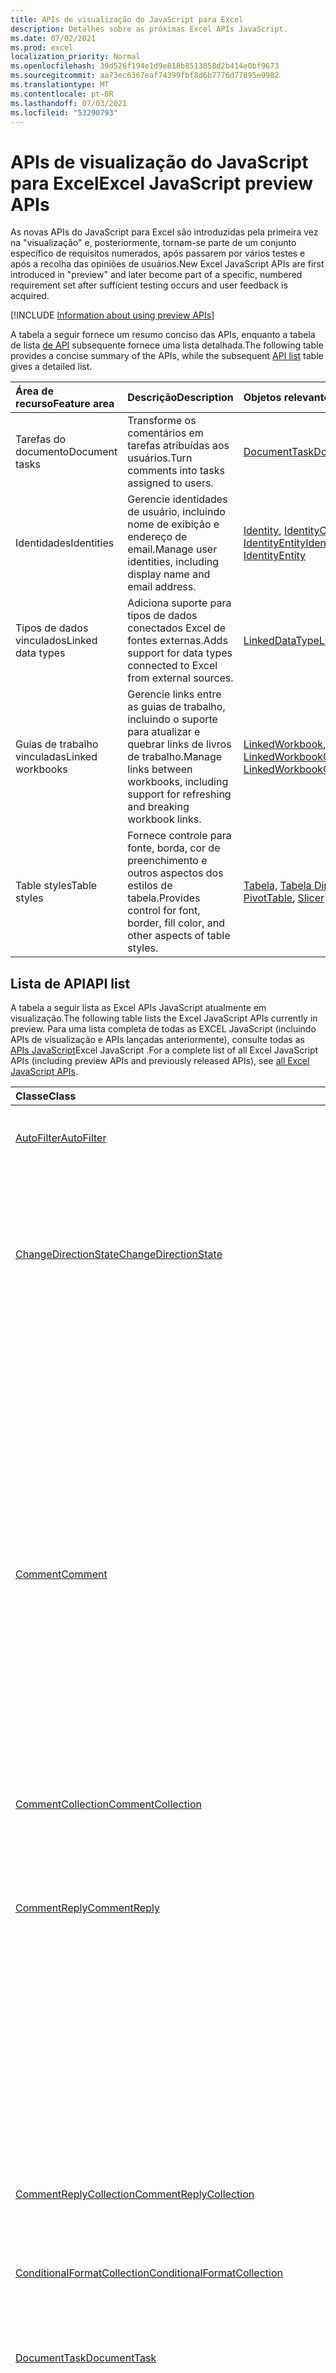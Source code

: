 ```yaml
---
title: APIs de visualização do JavaScript para Excel
description: Detalhes sobre as próximas Excel APIs JavaScript.
ms.date: 07/02/2021
ms.prod: excel
localization_priority: Normal
ms.openlocfilehash: 39d526f194e1d9e818b8513058d2b414e0bf9673
ms.sourcegitcommit: aa73ec6367eaf74399fbf8d6b7776d77895e9982
ms.translationtype: MT
ms.contentlocale: pt-BR
ms.lasthandoff: 07/03/2021
ms.locfileid: "53290793"
---
```

# <a name="excel-javascript-preview-apis"></a><span data-ttu-id="d1ba9-103">APIs de visualização do JavaScript para Excel</span><span class="sxs-lookup"><span data-stu-id="d1ba9-103">Excel JavaScript preview APIs</span></span>

<span data-ttu-id="d1ba9-104">As novas APIs do JavaScript para Excel são introduzidas pela primeira vez na "visualização" e, posteriormente, tornam-se parte de um conjunto específico de requisitos numerados, após passarem por vários testes e após a recolha das opiniões de usuários.</span><span class="sxs-lookup"><span data-stu-id="d1ba9-104">New Excel JavaScript APIs are first introduced in "preview" and later become part of a specific, numbered requirement set after sufficient testing occurs and user feedback is acquired.</span></span>

[!INCLUDE [Information about using preview APIs](../../includes/using-preview-apis-host.md)]

<span data-ttu-id="d1ba9-105">A tabela a seguir fornece um resumo conciso das APIs, enquanto a tabela de lista [de API](#api-list) subsequente fornece uma lista detalhada.</span><span class="sxs-lookup"><span data-stu-id="d1ba9-105">The following table provides a concise summary of the APIs, while the subsequent [API list](#api-list) table gives a detailed list.</span></span>

| <span data-ttu-id="d1ba9-106">Área de recurso</span><span class="sxs-lookup"><span data-stu-id="d1ba9-106">Feature area</span></span> | <span data-ttu-id="d1ba9-107">Descrição</span><span class="sxs-lookup"><span data-stu-id="d1ba9-107">Description</span></span> | <span data-ttu-id="d1ba9-108">Objetos relevantes</span><span class="sxs-lookup"><span data-stu-id="d1ba9-108">Relevant objects</span></span> |
|:--- |:--- |:--- |
| <span data-ttu-id="d1ba9-109">Tarefas do documento</span><span class="sxs-lookup"><span data-stu-id="d1ba9-109">Document tasks</span></span> | <span data-ttu-id="d1ba9-110">Transforme os comentários em tarefas atribuídas aos usuários.</span><span class="sxs-lookup"><span data-stu-id="d1ba9-110">Turn comments into tasks assigned to users.</span></span> | [<span data-ttu-id="d1ba9-111">DocumentTask</span><span class="sxs-lookup"><span data-stu-id="d1ba9-111">DocumentTask</span></span>](/javascript/api/excel/excel.documenttask) |
| <span data-ttu-id="d1ba9-112">Identidades</span><span class="sxs-lookup"><span data-stu-id="d1ba9-112">Identities</span></span> | <span data-ttu-id="d1ba9-113">Gerencie identidades de usuário, incluindo nome de exibição e endereço de email.</span><span class="sxs-lookup"><span data-stu-id="d1ba9-113">Manage user identities, including display name and email address.</span></span> | <span data-ttu-id="d1ba9-114">[Identity](/javascript/api/excel/excel.identity), [IdentityCollection](/javascript/api/excel/excel.identitycollection), [IdentityEntity](/javascript/api/excel/excel.identityentity)</span><span class="sxs-lookup"><span data-stu-id="d1ba9-114">[Identity](/javascript/api/excel/excel.identity), [IdentityCollection](/javascript/api/excel/excel.identitycollection), [IdentityEntity](/javascript/api/excel/excel.identityentity)</span></span> |
| <span data-ttu-id="d1ba9-115">Tipos de dados vinculados</span><span class="sxs-lookup"><span data-stu-id="d1ba9-115">Linked data types</span></span> | <span data-ttu-id="d1ba9-116">Adiciona suporte para tipos de dados conectados Excel de fontes externas.</span><span class="sxs-lookup"><span data-stu-id="d1ba9-116">Adds support for data types connected to Excel from external sources.</span></span> | [<span data-ttu-id="d1ba9-117">LinkedDataType</span><span class="sxs-lookup"><span data-stu-id="d1ba9-117">LinkedDataType</span></span>](/javascript/api/excel/excel.linkeddatatype)|
| <span data-ttu-id="d1ba9-118">Guias de trabalho vinculadas</span><span class="sxs-lookup"><span data-stu-id="d1ba9-118">Linked workbooks</span></span> | <span data-ttu-id="d1ba9-119">Gerencie links entre as guias de trabalho, incluindo o suporte para atualizar e quebrar links de livros de trabalho.</span><span class="sxs-lookup"><span data-stu-id="d1ba9-119">Manage links between workbooks, including support for refreshing and breaking workbook links.</span></span> | <span data-ttu-id="d1ba9-120">[LinkedWorkbook](/javascript/api/excel/excel.linkedworkbook), [LinkedWorkbookCollection](/javascript/api/excel/excel.linkedworkbookcollection)</span><span class="sxs-lookup"><span data-stu-id="d1ba9-120">[LinkedWorkbook](/javascript/api/excel/excel.linkedworkbook), [LinkedWorkbookCollection](/javascript/api/excel/excel.linkedworkbookcollection)</span></span> |
| <span data-ttu-id="d1ba9-121">Table styles</span><span class="sxs-lookup"><span data-stu-id="d1ba9-121">Table styles</span></span> | <span data-ttu-id="d1ba9-122">Fornece controle para fonte, borda, cor de preenchimento e outros aspectos dos estilos de tabela.</span><span class="sxs-lookup"><span data-stu-id="d1ba9-122">Provides control for font, border, fill color, and other aspects of table styles.</span></span> | <span data-ttu-id="d1ba9-123">[Tabela,](/javascript/api/excel/excel.table) [Tabela Dinâmica,](/javascript/api/excel/excel.pivottable) [Slicer](/javascript/api/excel/excel.slicer)</span><span class="sxs-lookup"><span data-stu-id="d1ba9-123">[Table](/javascript/api/excel/excel.table), [PivotTable](/javascript/api/excel/excel.pivottable), [Slicer](/javascript/api/excel/excel.slicer)</span></span> |

## <a name="api-list"></a><span data-ttu-id="d1ba9-124">Lista de API</span><span class="sxs-lookup"><span data-stu-id="d1ba9-124">API list</span></span>

<span data-ttu-id="d1ba9-125">A tabela a seguir lista as Excel APIs JavaScript atualmente em visualização.</span><span class="sxs-lookup"><span data-stu-id="d1ba9-125">The following table lists the Excel JavaScript APIs currently in preview.</span></span> <span data-ttu-id="d1ba9-126">Para uma lista completa de todas as EXCEL JavaScript (incluindo APIs de visualização e APIs lançadas anteriormente), consulte todas as [APIs JavaScript](/javascript/api/excel?view=excel-js-preview&preserve-view=true)Excel JavaScript .</span><span class="sxs-lookup"><span data-stu-id="d1ba9-126">For a complete list of all Excel JavaScript APIs (including preview APIs and previously released APIs), see [all Excel JavaScript APIs](/javascript/api/excel?view=excel-js-preview&preserve-view=true).</span></span>

| <span data-ttu-id="d1ba9-127">Classe</span><span class="sxs-lookup"><span data-stu-id="d1ba9-127">Class</span></span> | <span data-ttu-id="d1ba9-128">Campos</span><span class="sxs-lookup"><span data-stu-id="d1ba9-128">Fields</span></span> | <span data-ttu-id="d1ba9-129">Descrição</span><span class="sxs-lookup"><span data-stu-id="d1ba9-129">Description</span></span> |
|:---|:---|:---|
|[<span data-ttu-id="d1ba9-130">AutoFilter</span><span class="sxs-lookup"><span data-stu-id="d1ba9-130">AutoFilter</span></span>](/javascript/api/excel/excel.autofilter)|[<span data-ttu-id="d1ba9-131">clearColumnCriteria(columnIndex: number)</span><span class="sxs-lookup"><span data-stu-id="d1ba9-131">clearColumnCriteria(columnIndex: number)</span></span>](/javascript/api/excel/excel.autofilter#clearcolumncriteria-columnindex-)|<span data-ttu-id="d1ba9-132">Limpa os critérios de filtro do AutoFiltro.</span><span class="sxs-lookup"><span data-stu-id="d1ba9-132">Clears the filter criteria of the AutoFilter.</span></span>|
|[<span data-ttu-id="d1ba9-133">ChangeDirectionState</span><span class="sxs-lookup"><span data-stu-id="d1ba9-133">ChangeDirectionState</span></span>](/javascript/api/excel/excel.changedirectionstate)|[<span data-ttu-id="d1ba9-134">deleteShiftDirection</span><span class="sxs-lookup"><span data-stu-id="d1ba9-134">deleteShiftDirection</span></span>](/javascript/api/excel/excel.changedirectionstate#deleteshiftdirection)|<span data-ttu-id="d1ba9-135">Representa a direção (como para cima ou para a esquerda) que as células restantes serão deslocadas quando uma célula ou células são excluídas.</span><span class="sxs-lookup"><span data-stu-id="d1ba9-135">Represents the direction (such as up or to the left) that the remaining cells will shift when a cell or cells are deleted.</span></span>|
||[<span data-ttu-id="d1ba9-136">insertShiftDirection</span><span class="sxs-lookup"><span data-stu-id="d1ba9-136">insertShiftDirection</span></span>](/javascript/api/excel/excel.changedirectionstate#insertshiftdirection)|<span data-ttu-id="d1ba9-137">Representa a direção (como para baixo ou para a direita) que as células existentes mudarão quando uma nova célula ou células são inseridas.</span><span class="sxs-lookup"><span data-stu-id="d1ba9-137">Represents the direction (such as down or to the right) that the existing cells will shift when a new cell or cells are inserted.</span></span>|
|[<span data-ttu-id="d1ba9-138">Comment</span><span class="sxs-lookup"><span data-stu-id="d1ba9-138">Comment</span></span>](/javascript/api/excel/excel.comment)|[<span data-ttu-id="d1ba9-139">assignTask(assignee: Identity)</span><span class="sxs-lookup"><span data-stu-id="d1ba9-139">assignTask(assignee: Identity)</span></span>](/javascript/api/excel/excel.comment#assigntask-assignee-)|<span data-ttu-id="d1ba9-140">Atribui a tarefa anexada ao comentário ao usuário dado como um destinatário.</span><span class="sxs-lookup"><span data-stu-id="d1ba9-140">Assigns the task attached to the comment to the given user as an assignee.</span></span>|
||[<span data-ttu-id="d1ba9-141">getTask()</span><span class="sxs-lookup"><span data-stu-id="d1ba9-141">getTask()</span></span>](/javascript/api/excel/excel.comment#gettask--)|<span data-ttu-id="d1ba9-142">Obtém a tarefa associada a este comentário.</span><span class="sxs-lookup"><span data-stu-id="d1ba9-142">Gets the task associated with this comment.</span></span>|
||[<span data-ttu-id="d1ba9-143">getTaskOrNullObject()</span><span class="sxs-lookup"><span data-stu-id="d1ba9-143">getTaskOrNullObject()</span></span>](/javascript/api/excel/excel.comment#gettaskornullobject--)|<span data-ttu-id="d1ba9-144">Obtém a tarefa associada a este comentário.</span><span class="sxs-lookup"><span data-stu-id="d1ba9-144">Gets the task associated with this comment.</span></span>|
|[<span data-ttu-id="d1ba9-145">CommentCollection</span><span class="sxs-lookup"><span data-stu-id="d1ba9-145">CommentCollection</span></span>](/javascript/api/excel/excel.commentcollection)|[<span data-ttu-id="d1ba9-146">getItemOrNullObject(commentId: string)</span><span class="sxs-lookup"><span data-stu-id="d1ba9-146">getItemOrNullObject(commentId: string)</span></span>](/javascript/api/excel/excel.commentcollection#getitemornullobject-commentid-)|<span data-ttu-id="d1ba9-147">Obtém um comentário da coleção com base em seu ID.</span><span class="sxs-lookup"><span data-stu-id="d1ba9-147">Gets a comment from the collection based on its ID.</span></span>|
|[<span data-ttu-id="d1ba9-148">CommentReply</span><span class="sxs-lookup"><span data-stu-id="d1ba9-148">CommentReply</span></span>](/javascript/api/excel/excel.commentreply)|[<span data-ttu-id="d1ba9-149">assignTask(assignee: Identity)</span><span class="sxs-lookup"><span data-stu-id="d1ba9-149">assignTask(assignee: Identity)</span></span>](/javascript/api/excel/excel.commentreply#assigntask-assignee-)|<span data-ttu-id="d1ba9-150">Atribui a tarefa anexada ao comentário ao usuário determinado como o único destinatário.</span><span class="sxs-lookup"><span data-stu-id="d1ba9-150">Assigns the task attached to the comment to the given user as the sole assignee.</span></span>|
||[<span data-ttu-id="d1ba9-151">getTask()</span><span class="sxs-lookup"><span data-stu-id="d1ba9-151">getTask()</span></span>](/javascript/api/excel/excel.commentreply#gettask--)|<span data-ttu-id="d1ba9-152">Obtém a tarefa associada ao thread desta resposta de comentário.</span><span class="sxs-lookup"><span data-stu-id="d1ba9-152">Gets the task associated with this comment reply's thread.</span></span>|
||[<span data-ttu-id="d1ba9-153">getTaskOrNullObject()</span><span class="sxs-lookup"><span data-stu-id="d1ba9-153">getTaskOrNullObject()</span></span>](/javascript/api/excel/excel.commentreply#gettaskornullobject--)|<span data-ttu-id="d1ba9-154">Obtém a tarefa associada ao thread desta resposta de comentário.</span><span class="sxs-lookup"><span data-stu-id="d1ba9-154">Gets the task associated with this comment reply's thread.</span></span>|
|[<span data-ttu-id="d1ba9-155">CommentReplyCollection</span><span class="sxs-lookup"><span data-stu-id="d1ba9-155">CommentReplyCollection</span></span>](/javascript/api/excel/excel.commentreplycollection)|[<span data-ttu-id="d1ba9-156">getItemOrNullObject(commentReplyId: string)</span><span class="sxs-lookup"><span data-stu-id="d1ba9-156">getItemOrNullObject(commentReplyId: string)</span></span>](/javascript/api/excel/excel.commentreplycollection#getitemornullobject-commentreplyid-)|<span data-ttu-id="d1ba9-157">Retorna uma resposta de comentário identificada pela respectiva ID.</span><span class="sxs-lookup"><span data-stu-id="d1ba9-157">Returns a comment reply identified by its ID.</span></span>|
|[<span data-ttu-id="d1ba9-158">ConditionalFormatCollection</span><span class="sxs-lookup"><span data-stu-id="d1ba9-158">ConditionalFormatCollection</span></span>](/javascript/api/excel/excel.conditionalformatcollection)|[<span data-ttu-id="d1ba9-159">getItemOrNullObject(id: string)</span><span class="sxs-lookup"><span data-stu-id="d1ba9-159">getItemOrNullObject(id: string)</span></span>](/javascript/api/excel/excel.conditionalformatcollection#getitemornullobject-id-)|<span data-ttu-id="d1ba9-160">Retorna um formato condicional identificado por sua ID.</span><span class="sxs-lookup"><span data-stu-id="d1ba9-160">Returns a conditional format identified by its ID.</span></span>|
|[<span data-ttu-id="d1ba9-161">DocumentTask</span><span class="sxs-lookup"><span data-stu-id="d1ba9-161">DocumentTask</span></span>](/javascript/api/excel/excel.documenttask)|[<span data-ttu-id="d1ba9-162">percentComplete</span><span class="sxs-lookup"><span data-stu-id="d1ba9-162">percentComplete</span></span>](/javascript/api/excel/excel.documenttask#percentcomplete)|<span data-ttu-id="d1ba9-163">Especifica a porcentagem de conclusão da tarefa.</span><span class="sxs-lookup"><span data-stu-id="d1ba9-163">Specifies the completion percentage of the task.</span></span>|
||[<span data-ttu-id="d1ba9-164">priority</span><span class="sxs-lookup"><span data-stu-id="d1ba9-164">priority</span></span>](/javascript/api/excel/excel.documenttask#priority)|<span data-ttu-id="d1ba9-165">Especifica a prioridade da tarefa.</span><span class="sxs-lookup"><span data-stu-id="d1ba9-165">Specifies the priority of the task.</span></span>|
||[<span data-ttu-id="d1ba9-166">assignees</span><span class="sxs-lookup"><span data-stu-id="d1ba9-166">assignees</span></span>](/javascript/api/excel/excel.documenttask#assignees)|<span data-ttu-id="d1ba9-167">Retorna uma coleção de atribuídos da tarefa.</span><span class="sxs-lookup"><span data-stu-id="d1ba9-167">Returns a collection of assignees of the task.</span></span>|
||[<span data-ttu-id="d1ba9-168">changes</span><span class="sxs-lookup"><span data-stu-id="d1ba9-168">changes</span></span>](/javascript/api/excel/excel.documenttask#changes)|<span data-ttu-id="d1ba9-169">Obtém os registros de alteração da tarefa.</span><span class="sxs-lookup"><span data-stu-id="d1ba9-169">Gets the change records of the task.</span></span>|
||[<span data-ttu-id="d1ba9-170">comment</span><span class="sxs-lookup"><span data-stu-id="d1ba9-170">comment</span></span>](/javascript/api/excel/excel.documenttask#comment)|<span data-ttu-id="d1ba9-171">Obtém o comentário associado à tarefa.</span><span class="sxs-lookup"><span data-stu-id="d1ba9-171">Gets the comment associated with the task.</span></span>|
||[<span data-ttu-id="d1ba9-172">completedBy</span><span class="sxs-lookup"><span data-stu-id="d1ba9-172">completedBy</span></span>](/javascript/api/excel/excel.documenttask#completedby)|<span data-ttu-id="d1ba9-173">Obtém o usuário mais recente para ter concluído a tarefa.</span><span class="sxs-lookup"><span data-stu-id="d1ba9-173">Gets the most recent user to have completed the task.</span></span>|
||[<span data-ttu-id="d1ba9-174">completedDateTime</span><span class="sxs-lookup"><span data-stu-id="d1ba9-174">completedDateTime</span></span>](/javascript/api/excel/excel.documenttask#completeddatetime)|<span data-ttu-id="d1ba9-175">Obtém a data e a hora em que a tarefa foi concluída.</span><span class="sxs-lookup"><span data-stu-id="d1ba9-175">Gets the date and time that the task was completed.</span></span>|
||[<span data-ttu-id="d1ba9-176">createdBy</span><span class="sxs-lookup"><span data-stu-id="d1ba9-176">createdBy</span></span>](/javascript/api/excel/excel.documenttask#createdby)|<span data-ttu-id="d1ba9-177">Obtém o usuário que criou a tarefa.</span><span class="sxs-lookup"><span data-stu-id="d1ba9-177">Gets the user who created the task.</span></span>|
||[<span data-ttu-id="d1ba9-178">createdDateTime</span><span class="sxs-lookup"><span data-stu-id="d1ba9-178">createdDateTime</span></span>](/javascript/api/excel/excel.documenttask#createddatetime)|<span data-ttu-id="d1ba9-179">Obtém a data e a hora em que a tarefa foi criada.</span><span class="sxs-lookup"><span data-stu-id="d1ba9-179">Gets the date and time that the task was created.</span></span>|
||[<span data-ttu-id="d1ba9-180">id</span><span class="sxs-lookup"><span data-stu-id="d1ba9-180">id</span></span>](/javascript/api/excel/excel.documenttask#id)|<span data-ttu-id="d1ba9-181">Obtém a ID da tarefa.</span><span class="sxs-lookup"><span data-stu-id="d1ba9-181">Gets the ID of the task.</span></span>|
||[<span data-ttu-id="d1ba9-182">setStartAndDueDateTime(startDateTime: Date, dueDateTime: Date)</span><span class="sxs-lookup"><span data-stu-id="d1ba9-182">setStartAndDueDateTime(startDateTime: Date, dueDateTime: Date)</span></span>](/javascript/api/excel/excel.documenttask#setstartandduedatetime-startdatetime--duedatetime-)|<span data-ttu-id="d1ba9-183">Altera o início e as datas de vencimento da tarefa.</span><span class="sxs-lookup"><span data-stu-id="d1ba9-183">Changes the start and the due dates of the task.</span></span>|
||[<span data-ttu-id="d1ba9-184">startAndDueDateTime</span><span class="sxs-lookup"><span data-stu-id="d1ba9-184">startAndDueDateTime</span></span>](/javascript/api/excel/excel.documenttask#startandduedatetime)|<span data-ttu-id="d1ba9-185">Obtém ou define a data e a hora em que a tarefa deve começar e deve ser final.</span><span class="sxs-lookup"><span data-stu-id="d1ba9-185">Gets or sets the date and time the task should start and is due.</span></span>|
||[<span data-ttu-id="d1ba9-186">title</span><span class="sxs-lookup"><span data-stu-id="d1ba9-186">title</span></span>](/javascript/api/excel/excel.documenttask#title)|<span data-ttu-id="d1ba9-187">Especifica o título da tarefa.</span><span class="sxs-lookup"><span data-stu-id="d1ba9-187">Specifies title of the task.</span></span>|
|[<span data-ttu-id="d1ba9-188">DocumentTaskChange</span><span class="sxs-lookup"><span data-stu-id="d1ba9-188">DocumentTaskChange</span></span>](/javascript/api/excel/excel.documenttaskchange)|[<span data-ttu-id="d1ba9-189">assignee</span><span class="sxs-lookup"><span data-stu-id="d1ba9-189">assignee</span></span>](/javascript/api/excel/excel.documenttaskchange#assignee)|<span data-ttu-id="d1ba9-190">Representa o usuário atribuído à tarefa para um tipo de registro de alteração ou o usuário não atribuído da tarefa para um tipo `assign` `unassign` de registro de alteração.</span><span class="sxs-lookup"><span data-stu-id="d1ba9-190">Represents the user assigned to the task for an `assign` change record type, or the user unassigned from the task for an `unassign` change record type.</span></span>|
||[<span data-ttu-id="d1ba9-191">changedBy</span><span class="sxs-lookup"><span data-stu-id="d1ba9-191">changedBy</span></span>](/javascript/api/excel/excel.documenttaskchange#changedby)|<span data-ttu-id="d1ba9-192">Representa o usuário que criou ou alterou a tarefa.</span><span class="sxs-lookup"><span data-stu-id="d1ba9-192">Represents the user who created or changed the task.</span></span>|
||[<span data-ttu-id="d1ba9-193">commentId</span><span class="sxs-lookup"><span data-stu-id="d1ba9-193">commentId</span></span>](/javascript/api/excel/excel.documenttaskchange#commentid)|<span data-ttu-id="d1ba9-194">Representa a ID do `Comment` ou ao qual a alteração da tarefa está `CommentReply` ancorada.</span><span class="sxs-lookup"><span data-stu-id="d1ba9-194">Represents the ID of the `Comment` or `CommentReply` to which the task change is anchored.</span></span>|
||[<span data-ttu-id="d1ba9-195">createdDateTime</span><span class="sxs-lookup"><span data-stu-id="d1ba9-195">createdDateTime</span></span>](/javascript/api/excel/excel.documenttaskchange#createddatetime)|<span data-ttu-id="d1ba9-196">Representa a data e a hora de criação do registro de alteração de tarefa.</span><span class="sxs-lookup"><span data-stu-id="d1ba9-196">Represents the creation date and time of the task change record.</span></span>|
||[<span data-ttu-id="d1ba9-197">dueDateTime</span><span class="sxs-lookup"><span data-stu-id="d1ba9-197">dueDateTime</span></span>](/javascript/api/excel/excel.documenttaskchange#duedatetime)|<span data-ttu-id="d1ba9-198">Representa a data e a hora de vencimento da tarefa, no fuso horário UTC.</span><span class="sxs-lookup"><span data-stu-id="d1ba9-198">Represents the task's due date and time, in UTC time zone.</span></span>|
||[<span data-ttu-id="d1ba9-199">id</span><span class="sxs-lookup"><span data-stu-id="d1ba9-199">id</span></span>](/javascript/api/excel/excel.documenttaskchange#id)|<span data-ttu-id="d1ba9-200">ID do registro de alteração de tarefa.</span><span class="sxs-lookup"><span data-stu-id="d1ba9-200">ID for the task change record.</span></span>|
||[<span data-ttu-id="d1ba9-201">percentComplete</span><span class="sxs-lookup"><span data-stu-id="d1ba9-201">percentComplete</span></span>](/javascript/api/excel/excel.documenttaskchange#percentcomplete)|<span data-ttu-id="d1ba9-202">Representa a porcentagem de conclusão da tarefa.</span><span class="sxs-lookup"><span data-stu-id="d1ba9-202">Represents the task's completion percentage.</span></span>|
||[<span data-ttu-id="d1ba9-203">priority</span><span class="sxs-lookup"><span data-stu-id="d1ba9-203">priority</span></span>](/javascript/api/excel/excel.documenttaskchange#priority)|<span data-ttu-id="d1ba9-204">Representa a prioridade da tarefa.</span><span class="sxs-lookup"><span data-stu-id="d1ba9-204">Represents the task's priority.</span></span>|
||[<span data-ttu-id="d1ba9-205">startDateTime</span><span class="sxs-lookup"><span data-stu-id="d1ba9-205">startDateTime</span></span>](/javascript/api/excel/excel.documenttaskchange#startdatetime)|<span data-ttu-id="d1ba9-206">Representa a data e a hora de início da tarefa, no fuso horário UTC.</span><span class="sxs-lookup"><span data-stu-id="d1ba9-206">Represents the task's start date and time, in UTC time zone.</span></span>|
||[<span data-ttu-id="d1ba9-207">title</span><span class="sxs-lookup"><span data-stu-id="d1ba9-207">title</span></span>](/javascript/api/excel/excel.documenttaskchange#title)|<span data-ttu-id="d1ba9-208">Representa o título da tarefa.</span><span class="sxs-lookup"><span data-stu-id="d1ba9-208">Represents the task's title.</span></span>|
||[<span data-ttu-id="d1ba9-209">type</span><span class="sxs-lookup"><span data-stu-id="d1ba9-209">type</span></span>](/javascript/api/excel/excel.documenttaskchange#type)|<span data-ttu-id="d1ba9-210">Representa o tipo de ação do registro de alteração de tarefa.</span><span class="sxs-lookup"><span data-stu-id="d1ba9-210">Represents the action type of the task change record.</span></span>|
||[<span data-ttu-id="d1ba9-211">undoHistoryId</span><span class="sxs-lookup"><span data-stu-id="d1ba9-211">undoHistoryId</span></span>](/javascript/api/excel/excel.documenttaskchange#undohistoryid)|<span data-ttu-id="d1ba9-212">Representa a `DocumentTaskChange.id` propriedade que foi desfeita para o tipo `undo` de registro de alteração.</span><span class="sxs-lookup"><span data-stu-id="d1ba9-212">Represents the `DocumentTaskChange.id` property that was undone for the `undo` change record type.</span></span>|
|[<span data-ttu-id="d1ba9-213">DocumentTaskChangeCollection</span><span class="sxs-lookup"><span data-stu-id="d1ba9-213">DocumentTaskChangeCollection</span></span>](/javascript/api/excel/excel.documenttaskchangecollection)|[<span data-ttu-id="d1ba9-214">getCount()</span><span class="sxs-lookup"><span data-stu-id="d1ba9-214">getCount()</span></span>](/javascript/api/excel/excel.documenttaskchangecollection#getcount--)|<span data-ttu-id="d1ba9-215">Obtém o número de registros de alteração na coleção da tarefa.</span><span class="sxs-lookup"><span data-stu-id="d1ba9-215">Gets the number of change records in the collection for the task.</span></span>|
||[<span data-ttu-id="d1ba9-216">getItemAt(index: number)</span><span class="sxs-lookup"><span data-stu-id="d1ba9-216">getItemAt(index: number)</span></span>](/javascript/api/excel/excel.documenttaskchangecollection#getitemat-index-)|<span data-ttu-id="d1ba9-217">Obtém um registro de alteração de tarefa usando seu índice na coleção.</span><span class="sxs-lookup"><span data-stu-id="d1ba9-217">Gets a task change record by using its index in the collection.</span></span>|
||[<span data-ttu-id="d1ba9-218">items</span><span class="sxs-lookup"><span data-stu-id="d1ba9-218">items</span></span>](/javascript/api/excel/excel.documenttaskchangecollection#items)|<span data-ttu-id="d1ba9-219">Obtém os itens filhos carregados nesta coleção.</span><span class="sxs-lookup"><span data-stu-id="d1ba9-219">Gets the loaded child items in this collection.</span></span>|
|[<span data-ttu-id="d1ba9-220">DocumentTaskCollection</span><span class="sxs-lookup"><span data-stu-id="d1ba9-220">DocumentTaskCollection</span></span>](/javascript/api/excel/excel.documenttaskcollection)|[<span data-ttu-id="d1ba9-221">getCount()</span><span class="sxs-lookup"><span data-stu-id="d1ba9-221">getCount()</span></span>](/javascript/api/excel/excel.documenttaskcollection#getcount--)|<span data-ttu-id="d1ba9-222">Obtém o número de tarefas na coleção.</span><span class="sxs-lookup"><span data-stu-id="d1ba9-222">Gets the number of tasks in the collection.</span></span>|
||[<span data-ttu-id="d1ba9-223">getItem(key: string)</span><span class="sxs-lookup"><span data-stu-id="d1ba9-223">getItem(key: string)</span></span>](/javascript/api/excel/excel.documenttaskcollection#getitem-key-)|<span data-ttu-id="d1ba9-224">Obtém uma tarefa usando sua ID.</span><span class="sxs-lookup"><span data-stu-id="d1ba9-224">Gets a task using its ID.</span></span>|
||[<span data-ttu-id="d1ba9-225">getItemAt(index: number)</span><span class="sxs-lookup"><span data-stu-id="d1ba9-225">getItemAt(index: number)</span></span>](/javascript/api/excel/excel.documenttaskcollection#getitemat-index-)|<span data-ttu-id="d1ba9-226">Obtém uma tarefa pelo índice na coleção.</span><span class="sxs-lookup"><span data-stu-id="d1ba9-226">Gets a task by its index in the collection.</span></span>|
||[<span data-ttu-id="d1ba9-227">getItemOrNullObject(key: string)</span><span class="sxs-lookup"><span data-stu-id="d1ba9-227">getItemOrNullObject(key: string)</span></span>](/javascript/api/excel/excel.documenttaskcollection#getitemornullobject-key-)|<span data-ttu-id="d1ba9-228">Obtém uma tarefa usando sua ID.</span><span class="sxs-lookup"><span data-stu-id="d1ba9-228">Gets a task using its ID.</span></span>|
||[<span data-ttu-id="d1ba9-229">items</span><span class="sxs-lookup"><span data-stu-id="d1ba9-229">items</span></span>](/javascript/api/excel/excel.documenttaskcollection#items)|<span data-ttu-id="d1ba9-230">Obtém os itens filhos carregados nesta coleção.</span><span class="sxs-lookup"><span data-stu-id="d1ba9-230">Gets the loaded child items in this collection.</span></span>|
|[<span data-ttu-id="d1ba9-231">DocumentTaskSchedule</span><span class="sxs-lookup"><span data-stu-id="d1ba9-231">DocumentTaskSchedule</span></span>](/javascript/api/excel/excel.documenttaskschedule)|[<span data-ttu-id="d1ba9-232">dueDateTime</span><span class="sxs-lookup"><span data-stu-id="d1ba9-232">dueDateTime</span></span>](/javascript/api/excel/excel.documenttaskschedule#duedatetime)|<span data-ttu-id="d1ba9-233">Obtém a data e a hora de vencimento da tarefa.</span><span class="sxs-lookup"><span data-stu-id="d1ba9-233">Gets the date and time that the task is due.</span></span>|
||[<span data-ttu-id="d1ba9-234">startDateTime</span><span class="sxs-lookup"><span data-stu-id="d1ba9-234">startDateTime</span></span>](/javascript/api/excel/excel.documenttaskschedule#startdatetime)|<span data-ttu-id="d1ba9-235">Obtém a data e a hora em que a tarefa deve começar.</span><span class="sxs-lookup"><span data-stu-id="d1ba9-235">Gets the date and time that the task should start.</span></span>|
|[<span data-ttu-id="d1ba9-236">GroupShapeCollection</span><span class="sxs-lookup"><span data-stu-id="d1ba9-236">GroupShapeCollection</span></span>](/javascript/api/excel/excel.groupshapecollection)|[<span data-ttu-id="d1ba9-237">getItemOrNullObject(key: string)</span><span class="sxs-lookup"><span data-stu-id="d1ba9-237">getItemOrNullObject(key: string)</span></span>](/javascript/api/excel/excel.groupshapecollection#getitemornullobject-key-)|<span data-ttu-id="d1ba9-238">Obtém uma forma usando seu nome ou ID.</span><span class="sxs-lookup"><span data-stu-id="d1ba9-238">Gets a shape using its name or ID.</span></span>|
|[<span data-ttu-id="d1ba9-239">Identidade</span><span class="sxs-lookup"><span data-stu-id="d1ba9-239">Identity</span></span>](/javascript/api/excel/excel.identity)|[<span data-ttu-id="d1ba9-240">displayName</span><span class="sxs-lookup"><span data-stu-id="d1ba9-240">displayName</span></span>](/javascript/api/excel/excel.identity#displayname)|<span data-ttu-id="d1ba9-241">Representa o nome para exibição do usuário.</span><span class="sxs-lookup"><span data-stu-id="d1ba9-241">Represents the user's display name.</span></span>|
||[<span data-ttu-id="d1ba9-242">email</span><span class="sxs-lookup"><span data-stu-id="d1ba9-242">email</span></span>](/javascript/api/excel/excel.identity#email)|<span data-ttu-id="d1ba9-243">Representa o endereço de email do usuário.</span><span class="sxs-lookup"><span data-stu-id="d1ba9-243">Represents the user's email address.</span></span>|
||[<span data-ttu-id="d1ba9-244">id</span><span class="sxs-lookup"><span data-stu-id="d1ba9-244">id</span></span>](/javascript/api/excel/excel.identity#id)|<span data-ttu-id="d1ba9-245">Representa a ID exclusiva do usuário.</span><span class="sxs-lookup"><span data-stu-id="d1ba9-245">Represents the user's unique ID.</span></span>|
|[<span data-ttu-id="d1ba9-246">IdentityCollection</span><span class="sxs-lookup"><span data-stu-id="d1ba9-246">IdentityCollection</span></span>](/javascript/api/excel/excel.identitycollection)|[<span data-ttu-id="d1ba9-247">add(assignee: Identity)</span><span class="sxs-lookup"><span data-stu-id="d1ba9-247">add(assignee: Identity)</span></span>](/javascript/api/excel/excel.identitycollection#add-assignee-)|<span data-ttu-id="d1ba9-248">Adiciona uma identidade de usuário à coleção.</span><span class="sxs-lookup"><span data-stu-id="d1ba9-248">Adds a user identity to the collection.</span></span>|
||[<span data-ttu-id="d1ba9-249">clear()</span><span class="sxs-lookup"><span data-stu-id="d1ba9-249">clear()</span></span>](/javascript/api/excel/excel.identitycollection#clear--)|<span data-ttu-id="d1ba9-250">Remove todas as identidades de usuário da coleção.</span><span class="sxs-lookup"><span data-stu-id="d1ba9-250">Removes all user identities from the collection.</span></span>|
||[<span data-ttu-id="d1ba9-251">getCount()</span><span class="sxs-lookup"><span data-stu-id="d1ba9-251">getCount()</span></span>](/javascript/api/excel/excel.identitycollection#getcount--)|<span data-ttu-id="d1ba9-252">Obtém o número de itens na coleção.</span><span class="sxs-lookup"><span data-stu-id="d1ba9-252">Gets the number of items in the collection.</span></span>|
||[<span data-ttu-id="d1ba9-253">getItemAt(index: number)</span><span class="sxs-lookup"><span data-stu-id="d1ba9-253">getItemAt(index: number)</span></span>](/javascript/api/excel/excel.identitycollection#getitemat-index-)|<span data-ttu-id="d1ba9-254">Obtém uma identidade de usuário de documento usando seu índice na coleção.</span><span class="sxs-lookup"><span data-stu-id="d1ba9-254">Gets a document user identity by using its index in the collection.</span></span>|
||[<span data-ttu-id="d1ba9-255">items</span><span class="sxs-lookup"><span data-stu-id="d1ba9-255">items</span></span>](/javascript/api/excel/excel.identitycollection#items)|<span data-ttu-id="d1ba9-256">Obtém os itens filhos carregados nesta coleção.</span><span class="sxs-lookup"><span data-stu-id="d1ba9-256">Gets the loaded child items in this collection.</span></span>|
||[<span data-ttu-id="d1ba9-257">remove(assignee: Identity)</span><span class="sxs-lookup"><span data-stu-id="d1ba9-257">remove(assignee: Identity)</span></span>](/javascript/api/excel/excel.identitycollection#remove-assignee-)|<span data-ttu-id="d1ba9-258">Remove uma identidade de usuário da coleção.</span><span class="sxs-lookup"><span data-stu-id="d1ba9-258">Removes a user identity from the collection.</span></span>|
|[<span data-ttu-id="d1ba9-259">IdentityEntity</span><span class="sxs-lookup"><span data-stu-id="d1ba9-259">IdentityEntity</span></span>](/javascript/api/excel/excel.identityentity)|[<span data-ttu-id="d1ba9-260">displayName</span><span class="sxs-lookup"><span data-stu-id="d1ba9-260">displayName</span></span>](/javascript/api/excel/excel.identityentity#displayname)|<span data-ttu-id="d1ba9-261">Representa o nome para exibição do usuário.</span><span class="sxs-lookup"><span data-stu-id="d1ba9-261">Represents the user's display name.</span></span>|
||[<span data-ttu-id="d1ba9-262">email</span><span class="sxs-lookup"><span data-stu-id="d1ba9-262">email</span></span>](/javascript/api/excel/excel.identityentity#email)|<span data-ttu-id="d1ba9-263">Representa o endereço de email do usuário.</span><span class="sxs-lookup"><span data-stu-id="d1ba9-263">Represents the user's email address.</span></span>|
||[<span data-ttu-id="d1ba9-264">id</span><span class="sxs-lookup"><span data-stu-id="d1ba9-264">id</span></span>](/javascript/api/excel/excel.identityentity#id)|<span data-ttu-id="d1ba9-265">Representa a ID exclusiva do usuário.</span><span class="sxs-lookup"><span data-stu-id="d1ba9-265">Represents the user's unique ID.</span></span>|
|[<span data-ttu-id="d1ba9-266">LinkedDataType</span><span class="sxs-lookup"><span data-stu-id="d1ba9-266">LinkedDataType</span></span>](/javascript/api/excel/excel.linkeddatatype)|[<span data-ttu-id="d1ba9-267">dataProvider</span><span class="sxs-lookup"><span data-stu-id="d1ba9-267">dataProvider</span></span>](/javascript/api/excel/excel.linkeddatatype#dataprovider)|<span data-ttu-id="d1ba9-268">O nome do provedor de dados do tipo de dados vinculado.</span><span class="sxs-lookup"><span data-stu-id="d1ba9-268">The name of the data provider for the linked data type.</span></span>|
||[<span data-ttu-id="d1ba9-269">lastRefreshed</span><span class="sxs-lookup"><span data-stu-id="d1ba9-269">lastRefreshed</span></span>](/javascript/api/excel/excel.linkeddatatype#lastrefreshed)|<span data-ttu-id="d1ba9-270">A data e a hora do fuso horário local desde que a lista de trabalho foi aberta quando o tipo de dados vinculado foi atualizado pela última vez.</span><span class="sxs-lookup"><span data-stu-id="d1ba9-270">The local time-zone date and time since the workbook was opened when the linked data type was last refreshed.</span></span>|
||[<span data-ttu-id="d1ba9-271">name</span><span class="sxs-lookup"><span data-stu-id="d1ba9-271">name</span></span>](/javascript/api/excel/excel.linkeddatatype#name)|<span data-ttu-id="d1ba9-272">O nome do tipo de dados vinculado.</span><span class="sxs-lookup"><span data-stu-id="d1ba9-272">The name of the linked data type.</span></span>|
||[<span data-ttu-id="d1ba9-273">periodicRefreshInterval</span><span class="sxs-lookup"><span data-stu-id="d1ba9-273">periodicRefreshInterval</span></span>](/javascript/api/excel/excel.linkeddatatype#periodicrefreshinterval)|<span data-ttu-id="d1ba9-274">A frequência, em segundos, na qual o tipo de dados vinculado é atualizado se `refreshMode` estiver definido como "Periódico".</span><span class="sxs-lookup"><span data-stu-id="d1ba9-274">The frequency, in seconds, at which the linked data type is refreshed if `refreshMode` is set to "Periodic".</span></span>|
||[<span data-ttu-id="d1ba9-275">refreshMode</span><span class="sxs-lookup"><span data-stu-id="d1ba9-275">refreshMode</span></span>](/javascript/api/excel/excel.linkeddatatype#refreshmode)|<span data-ttu-id="d1ba9-276">O mecanismo pelo qual os dados do tipo de dados vinculados são recuperados.</span><span class="sxs-lookup"><span data-stu-id="d1ba9-276">The mechanism by which the data for the linked data type is retrieved.</span></span>|
||[<span data-ttu-id="d1ba9-277">serviceId</span><span class="sxs-lookup"><span data-stu-id="d1ba9-277">serviceId</span></span>](/javascript/api/excel/excel.linkeddatatype#serviceid)|<span data-ttu-id="d1ba9-278">A ID exclusiva do tipo de dados vinculado.</span><span class="sxs-lookup"><span data-stu-id="d1ba9-278">The unique ID of the linked data type.</span></span>|
||[<span data-ttu-id="d1ba9-279">supportedRefreshModes</span><span class="sxs-lookup"><span data-stu-id="d1ba9-279">supportedRefreshModes</span></span>](/javascript/api/excel/excel.linkeddatatype#supportedrefreshmodes)|<span data-ttu-id="d1ba9-280">Retorna uma matriz com todos os modos de atualização suportados pelo tipo de dados vinculado.</span><span class="sxs-lookup"><span data-stu-id="d1ba9-280">Returns an array with all the refresh modes supported by the linked data type.</span></span>|
||[<span data-ttu-id="d1ba9-281">requestRefresh()</span><span class="sxs-lookup"><span data-stu-id="d1ba9-281">requestRefresh()</span></span>](/javascript/api/excel/excel.linkeddatatype#requestrefresh--)|<span data-ttu-id="d1ba9-282">Faz uma solicitação para atualizar o tipo de dados vinculado.</span><span class="sxs-lookup"><span data-stu-id="d1ba9-282">Makes a request to refresh the linked data type.</span></span>|
||[<span data-ttu-id="d1ba9-283">requestSetRefreshMode(refreshMode: Excel. LinkedDataTypeRefreshMode)</span><span class="sxs-lookup"><span data-stu-id="d1ba9-283">requestSetRefreshMode(refreshMode: Excel.LinkedDataTypeRefreshMode)</span></span>](/javascript/api/excel/excel.linkeddatatype#requestsetrefreshmode-refreshmode-)|<span data-ttu-id="d1ba9-284">Faz uma solicitação para alterar o modo de atualização para esse tipo de dados vinculado.</span><span class="sxs-lookup"><span data-stu-id="d1ba9-284">Makes a request to change the refresh mode for this linked data type.</span></span>|
|[<span data-ttu-id="d1ba9-285">LinkedDataTypeAddedEventArgs</span><span class="sxs-lookup"><span data-stu-id="d1ba9-285">LinkedDataTypeAddedEventArgs</span></span>](/javascript/api/excel/excel.linkeddatatypeaddedeventargs)|[<span data-ttu-id="d1ba9-286">serviceId</span><span class="sxs-lookup"><span data-stu-id="d1ba9-286">serviceId</span></span>](/javascript/api/excel/excel.linkeddatatypeaddedeventargs#serviceid)|<span data-ttu-id="d1ba9-287">A ID exclusiva do novo tipo de dados vinculado.</span><span class="sxs-lookup"><span data-stu-id="d1ba9-287">The unique ID of the new linked data type.</span></span>|
||[<span data-ttu-id="d1ba9-288">source</span><span class="sxs-lookup"><span data-stu-id="d1ba9-288">source</span></span>](/javascript/api/excel/excel.linkeddatatypeaddedeventargs#source)|<span data-ttu-id="d1ba9-289">Obtém a origem do evento.</span><span class="sxs-lookup"><span data-stu-id="d1ba9-289">Gets the source of the event.</span></span>|
||[<span data-ttu-id="d1ba9-290">tipo</span><span class="sxs-lookup"><span data-stu-id="d1ba9-290">type</span></span>](/javascript/api/excel/excel.linkeddatatypeaddedeventargs#type)|<span data-ttu-id="d1ba9-291">Obtém o tipo do evento.</span><span class="sxs-lookup"><span data-stu-id="d1ba9-291">Gets the type of the event.</span></span>|
|[<span data-ttu-id="d1ba9-292">LinkedDataTypeCollection</span><span class="sxs-lookup"><span data-stu-id="d1ba9-292">LinkedDataTypeCollection</span></span>](/javascript/api/excel/excel.linkeddatatypecollection)|[<span data-ttu-id="d1ba9-293">getCount()</span><span class="sxs-lookup"><span data-stu-id="d1ba9-293">getCount()</span></span>](/javascript/api/excel/excel.linkeddatatypecollection#getcount--)|<span data-ttu-id="d1ba9-294">Obtém o número de tipos de dados vinculados na coleção.</span><span class="sxs-lookup"><span data-stu-id="d1ba9-294">Gets the number of linked data types in the collection.</span></span>|
||[<span data-ttu-id="d1ba9-295">getItem(key: number)</span><span class="sxs-lookup"><span data-stu-id="d1ba9-295">getItem(key: number)</span></span>](/javascript/api/excel/excel.linkeddatatypecollection#getitem-key-)|<span data-ttu-id="d1ba9-296">Obtém um tipo de dados vinculado por ID de serviço.</span><span class="sxs-lookup"><span data-stu-id="d1ba9-296">Gets a linked data type by service ID.</span></span>|
||[<span data-ttu-id="d1ba9-297">getItemAt(index: number)</span><span class="sxs-lookup"><span data-stu-id="d1ba9-297">getItemAt(index: number)</span></span>](/javascript/api/excel/excel.linkeddatatypecollection#getitemat-index-)|<span data-ttu-id="d1ba9-298">Obtém um tipo de dados vinculado pelo índice na coleção.</span><span class="sxs-lookup"><span data-stu-id="d1ba9-298">Gets a linked data type by its index in the collection.</span></span>|
||[<span data-ttu-id="d1ba9-299">getItemOrNullObject(key: number)</span><span class="sxs-lookup"><span data-stu-id="d1ba9-299">getItemOrNullObject(key: number)</span></span>](/javascript/api/excel/excel.linkeddatatypecollection#getitemornullobject-key-)|<span data-ttu-id="d1ba9-300">Obtém um tipo de dados vinculado por ID.</span><span class="sxs-lookup"><span data-stu-id="d1ba9-300">Gets a linked data type by ID.</span></span>|
||[<span data-ttu-id="d1ba9-301">items</span><span class="sxs-lookup"><span data-stu-id="d1ba9-301">items</span></span>](/javascript/api/excel/excel.linkeddatatypecollection#items)|<span data-ttu-id="d1ba9-302">Obtém os itens filhos carregados nesta coleção.</span><span class="sxs-lookup"><span data-stu-id="d1ba9-302">Gets the loaded child items in this collection.</span></span>|
||[<span data-ttu-id="d1ba9-303">requestRefreshAll()</span><span class="sxs-lookup"><span data-stu-id="d1ba9-303">requestRefreshAll()</span></span>](/javascript/api/excel/excel.linkeddatatypecollection#requestrefreshall--)|<span data-ttu-id="d1ba9-304">Faz uma solicitação para atualizar todos os tipos de dados vinculados na coleção.</span><span class="sxs-lookup"><span data-stu-id="d1ba9-304">Makes a request to refresh all the linked data types in the collection.</span></span>|
|[<span data-ttu-id="d1ba9-305">LinkedWorkbook</span><span class="sxs-lookup"><span data-stu-id="d1ba9-305">LinkedWorkbook</span></span>](/javascript/api/excel/excel.linkedworkbook)|[<span data-ttu-id="d1ba9-306">breakLinks()</span><span class="sxs-lookup"><span data-stu-id="d1ba9-306">breakLinks()</span></span>](/javascript/api/excel/excel.linkedworkbook#breaklinks--)|<span data-ttu-id="d1ba9-307">Faz uma solicitação para quebrar os links apontando para a lista de trabalho vinculada.</span><span class="sxs-lookup"><span data-stu-id="d1ba9-307">Makes a request to break the links pointing to the linked workbook.</span></span>|
||[<span data-ttu-id="d1ba9-308">id</span><span class="sxs-lookup"><span data-stu-id="d1ba9-308">id</span></span>](/javascript/api/excel/excel.linkedworkbook#id)|<span data-ttu-id="d1ba9-309">A URL original apontando para a lista de trabalho vinculada.</span><span class="sxs-lookup"><span data-stu-id="d1ba9-309">The original URL pointing to the linked workbook.</span></span>|
||[<span data-ttu-id="d1ba9-310">refresh()</span><span class="sxs-lookup"><span data-stu-id="d1ba9-310">refresh()</span></span>](/javascript/api/excel/excel.linkedworkbook#refresh--)|<span data-ttu-id="d1ba9-311">Faz uma solicitação para atualizar os dados recuperados da lista de trabalho vinculada.</span><span class="sxs-lookup"><span data-stu-id="d1ba9-311">Makes a request to refresh the data retrieved from the linked workbook.</span></span>|
|[<span data-ttu-id="d1ba9-312">LinkedWorkbookCollection</span><span class="sxs-lookup"><span data-stu-id="d1ba9-312">LinkedWorkbookCollection</span></span>](/javascript/api/excel/excel.linkedworkbookcollection)|[<span data-ttu-id="d1ba9-313">breakAllLinks()</span><span class="sxs-lookup"><span data-stu-id="d1ba9-313">breakAllLinks()</span></span>](/javascript/api/excel/excel.linkedworkbookcollection#breakalllinks--)|<span data-ttu-id="d1ba9-314">Quebra todos os links para as guias de trabalho vinculadas.</span><span class="sxs-lookup"><span data-stu-id="d1ba9-314">Breaks all the links to the linked workbooks.</span></span>|
||[<span data-ttu-id="d1ba9-315">getItem(key: string)</span><span class="sxs-lookup"><span data-stu-id="d1ba9-315">getItem(key: string)</span></span>](/javascript/api/excel/excel.linkedworkbookcollection#getitem-key-)|<span data-ttu-id="d1ba9-316">Obtém informações sobre uma lista de trabalho vinculada por sua URL.</span><span class="sxs-lookup"><span data-stu-id="d1ba9-316">Gets information about a linked workbook by its URL.</span></span>|
||[<span data-ttu-id="d1ba9-317">getItemOrNullObject(key: string)</span><span class="sxs-lookup"><span data-stu-id="d1ba9-317">getItemOrNullObject(key: string)</span></span>](/javascript/api/excel/excel.linkedworkbookcollection#getitemornullobject-key-)|<span data-ttu-id="d1ba9-318">Obtém informações sobre uma lista de trabalho vinculada por sua URL.</span><span class="sxs-lookup"><span data-stu-id="d1ba9-318">Gets information about a linked workbook by its URL.</span></span>|
||[<span data-ttu-id="d1ba9-319">items</span><span class="sxs-lookup"><span data-stu-id="d1ba9-319">items</span></span>](/javascript/api/excel/excel.linkedworkbookcollection#items)|<span data-ttu-id="d1ba9-320">Obtém os itens filhos carregados nesta coleção.</span><span class="sxs-lookup"><span data-stu-id="d1ba9-320">Gets the loaded child items in this collection.</span></span>|
||[<span data-ttu-id="d1ba9-321">refreshAll()</span><span class="sxs-lookup"><span data-stu-id="d1ba9-321">refreshAll()</span></span>](/javascript/api/excel/excel.linkedworkbookcollection#refreshall--)|<span data-ttu-id="d1ba9-322">Faz uma solicitação para atualizar todos os links da workbook.</span><span class="sxs-lookup"><span data-stu-id="d1ba9-322">Makes a request to refresh all the workbook links.</span></span>|
||[<span data-ttu-id="d1ba9-323">workbookLinksRefreshMode</span><span class="sxs-lookup"><span data-stu-id="d1ba9-323">workbookLinksRefreshMode</span></span>](/javascript/api/excel/excel.linkedworkbookcollection#workbooklinksrefreshmode)|<span data-ttu-id="d1ba9-324">Representa o modo de atualização dos links da agenda de trabalho.</span><span class="sxs-lookup"><span data-stu-id="d1ba9-324">Represents the update mode of the workbook links.</span></span>|
|[<span data-ttu-id="d1ba9-325">NamedSheetViewCollection</span><span class="sxs-lookup"><span data-stu-id="d1ba9-325">NamedSheetViewCollection</span></span>](/javascript/api/excel/excel.namedsheetviewcollection)|[<span data-ttu-id="d1ba9-326">getItemOrNullObject(key: string)</span><span class="sxs-lookup"><span data-stu-id="d1ba9-326">getItemOrNullObject(key: string)</span></span>](/javascript/api/excel/excel.namedsheetviewcollection#getitemornullobject-key-)|<span data-ttu-id="d1ba9-327">Obtém uma exibição de planilha usando seu nome.</span><span class="sxs-lookup"><span data-stu-id="d1ba9-327">Gets a sheet view using its name.</span></span>|
|[<span data-ttu-id="d1ba9-328">PivotLayout</span><span class="sxs-lookup"><span data-stu-id="d1ba9-328">PivotLayout</span></span>](/javascript/api/excel/excel.pivotlayout)|[<span data-ttu-id="d1ba9-329">getCell(dataHierarchy: DataPivotHierarchy \| string, rowItems: Array<PivotItem \| string>, columnItems: Array<PivotItem \| string>)</span><span class="sxs-lookup"><span data-stu-id="d1ba9-329">getCell(dataHierarchy: DataPivotHierarchy \| string, rowItems: Array<PivotItem \| string>, columnItems: Array<PivotItem \| string>)</span></span>](/javascript/api/excel/excel.pivotlayout#getcell-datahierarchy--rowitems--columnitems-)|<span data-ttu-id="d1ba9-330">Obtém uma célula exclusiva na tabela dinâmica com base em uma hierarquia de dados, bem como os itens de linha e coluna de suas respectivas hierarquias.</span><span class="sxs-lookup"><span data-stu-id="d1ba9-330">Gets a unique cell in the PivotTable based on a data hierarchy and the row and column items of their respective hierarchies.</span></span>|
||[<span data-ttu-id="d1ba9-331">pivotStyle</span><span class="sxs-lookup"><span data-stu-id="d1ba9-331">pivotStyle</span></span>](/javascript/api/excel/excel.pivotlayout#pivotstyle)|<span data-ttu-id="d1ba9-332">O estilo aplicado à Tabela Dinâmica.</span><span class="sxs-lookup"><span data-stu-id="d1ba9-332">The style applied to the PivotTable.</span></span>|
||[<span data-ttu-id="d1ba9-333">setStyle(style: string \| PivotTableStyle \| BuiltInPivotTableStyle)</span><span class="sxs-lookup"><span data-stu-id="d1ba9-333">setStyle(style: string \| PivotTableStyle \| BuiltInPivotTableStyle)</span></span>](/javascript/api/excel/excel.pivotlayout#setstyle-style-)|<span data-ttu-id="d1ba9-334">Define o estilo aplicado à Tabela Dinâmica.</span><span class="sxs-lookup"><span data-stu-id="d1ba9-334">Sets the style applied to the PivotTable.</span></span>|
|[<span data-ttu-id="d1ba9-335">PivotTableScopedCollection</span><span class="sxs-lookup"><span data-stu-id="d1ba9-335">PivotTableScopedCollection</span></span>](/javascript/api/excel/excel.pivottablescopedcollection)|[<span data-ttu-id="d1ba9-336">getFirstOrNullObject()</span><span class="sxs-lookup"><span data-stu-id="d1ba9-336">getFirstOrNullObject()</span></span>](/javascript/api/excel/excel.pivottablescopedcollection#getfirstornullobject--)|<span data-ttu-id="d1ba9-337">Obtém a primeira Tabela Dinâmica da coleção.</span><span class="sxs-lookup"><span data-stu-id="d1ba9-337">Gets the first PivotTable in the collection.</span></span>|
|[<span data-ttu-id="d1ba9-338">Range</span><span class="sxs-lookup"><span data-stu-id="d1ba9-338">Range</span></span>](/javascript/api/excel/excel.range)|[<span data-ttu-id="d1ba9-339">getDependents()</span><span class="sxs-lookup"><span data-stu-id="d1ba9-339">getDependents()</span></span>](/javascript/api/excel/excel.range#getdependents--)|<span data-ttu-id="d1ba9-340">Retorna um objeto que representa o intervalo que contém todos os dependentes de uma célula na mesma planilha ou `WorkbookRangeAreas` em várias planilhas.</span><span class="sxs-lookup"><span data-stu-id="d1ba9-340">Returns a `WorkbookRangeAreas` object that represents the range containing all the dependents of a cell in the same worksheet or in multiple worksheets.</span></span>|
||[<span data-ttu-id="d1ba9-341">getPrecedents()</span><span class="sxs-lookup"><span data-stu-id="d1ba9-341">getPrecedents()</span></span>](/javascript/api/excel/excel.range#getprecedents--)|<span data-ttu-id="d1ba9-342">Retorna um objeto que representa o intervalo que contém todos os precedentes de uma célula na mesma planilha ou `WorkbookRangeAreas` em várias planilhas.</span><span class="sxs-lookup"><span data-stu-id="d1ba9-342">Returns a `WorkbookRangeAreas` object that represents the range containing all the precedents of a cell in the same worksheet or in multiple worksheets.</span></span>|
|[<span data-ttu-id="d1ba9-343">RefreshModeChangedEventArgs</span><span class="sxs-lookup"><span data-stu-id="d1ba9-343">RefreshModeChangedEventArgs</span></span>](/javascript/api/excel/excel.refreshmodechangedeventargs)|[<span data-ttu-id="d1ba9-344">refreshMode</span><span class="sxs-lookup"><span data-stu-id="d1ba9-344">refreshMode</span></span>](/javascript/api/excel/excel.refreshmodechangedeventargs#refreshmode)|<span data-ttu-id="d1ba9-345">O modo de atualização do tipo de dados vinculado.</span><span class="sxs-lookup"><span data-stu-id="d1ba9-345">The linked data type refresh mode.</span></span>|
||[<span data-ttu-id="d1ba9-346">serviceId</span><span class="sxs-lookup"><span data-stu-id="d1ba9-346">serviceId</span></span>](/javascript/api/excel/excel.refreshmodechangedeventargs#serviceid)|<span data-ttu-id="d1ba9-347">A ID exclusiva do objeto cujo modo de atualização foi alterado.</span><span class="sxs-lookup"><span data-stu-id="d1ba9-347">The unique ID of the object whose refresh mode was changed.</span></span>|
||[<span data-ttu-id="d1ba9-348">source</span><span class="sxs-lookup"><span data-stu-id="d1ba9-348">source</span></span>](/javascript/api/excel/excel.refreshmodechangedeventargs#source)|<span data-ttu-id="d1ba9-349">Obtém a origem do evento.</span><span class="sxs-lookup"><span data-stu-id="d1ba9-349">Gets the source of the event.</span></span>|
||[<span data-ttu-id="d1ba9-350">tipo</span><span class="sxs-lookup"><span data-stu-id="d1ba9-350">type</span></span>](/javascript/api/excel/excel.refreshmodechangedeventargs#type)|<span data-ttu-id="d1ba9-351">Obtém o tipo do evento.</span><span class="sxs-lookup"><span data-stu-id="d1ba9-351">Gets the type of the event.</span></span>|
|[<span data-ttu-id="d1ba9-352">RefreshRequestCompletedEventArgs</span><span class="sxs-lookup"><span data-stu-id="d1ba9-352">RefreshRequestCompletedEventArgs</span></span>](/javascript/api/excel/excel.refreshrequestcompletedeventargs)|[<span data-ttu-id="d1ba9-353">atualizado</span><span class="sxs-lookup"><span data-stu-id="d1ba9-353">refreshed</span></span>](/javascript/api/excel/excel.refreshrequestcompletedeventargs#refreshed)|<span data-ttu-id="d1ba9-354">Indica se a solicitação de atualização foi bem-sucedida.</span><span class="sxs-lookup"><span data-stu-id="d1ba9-354">Indicates if the request to refresh was successful.</span></span>|
||[<span data-ttu-id="d1ba9-355">serviceId</span><span class="sxs-lookup"><span data-stu-id="d1ba9-355">serviceId</span></span>](/javascript/api/excel/excel.refreshrequestcompletedeventargs#serviceid)|<span data-ttu-id="d1ba9-356">A ID exclusiva do objeto cuja solicitação de atualização foi concluída.</span><span class="sxs-lookup"><span data-stu-id="d1ba9-356">The unique ID of the object whose refresh request was completed.</span></span>|
||[<span data-ttu-id="d1ba9-357">source</span><span class="sxs-lookup"><span data-stu-id="d1ba9-357">source</span></span>](/javascript/api/excel/excel.refreshrequestcompletedeventargs#source)|<span data-ttu-id="d1ba9-358">Obtém a origem do evento.</span><span class="sxs-lookup"><span data-stu-id="d1ba9-358">Gets the source of the event.</span></span>|
||[<span data-ttu-id="d1ba9-359">tipo</span><span class="sxs-lookup"><span data-stu-id="d1ba9-359">type</span></span>](/javascript/api/excel/excel.refreshrequestcompletedeventargs#type)|<span data-ttu-id="d1ba9-360">Obtém o tipo do evento.</span><span class="sxs-lookup"><span data-stu-id="d1ba9-360">Gets the type of the event.</span></span>|
||[<span data-ttu-id="d1ba9-361">avisos</span><span class="sxs-lookup"><span data-stu-id="d1ba9-361">warnings</span></span>](/javascript/api/excel/excel.refreshrequestcompletedeventargs#warnings)|<span data-ttu-id="d1ba9-362">Uma matriz que contém quaisquer avisos gerados a partir da solicitação de atualização.</span><span class="sxs-lookup"><span data-stu-id="d1ba9-362">An array that contains any warnings generated from the refresh request.</span></span>|
|[<span data-ttu-id="d1ba9-363">ShapeCollection</span><span class="sxs-lookup"><span data-stu-id="d1ba9-363">ShapeCollection</span></span>](/javascript/api/excel/excel.shapecollection)|[<span data-ttu-id="d1ba9-364">addSvg(xml: string)</span><span class="sxs-lookup"><span data-stu-id="d1ba9-364">addSvg(xml: string)</span></span>](/javascript/api/excel/excel.shapecollection#addsvg-xml-)|<span data-ttu-id="d1ba9-365">Cria um gráfico vetorial escalável (SVG) de uma cadeia de caracteres XML e a adiciona à planilha.</span><span class="sxs-lookup"><span data-stu-id="d1ba9-365">Creates a scalable vector graphic (SVG) from an XML string and adds it to the worksheet.</span></span>|
||[<span data-ttu-id="d1ba9-366">getItemOrNullObject(key: string)</span><span class="sxs-lookup"><span data-stu-id="d1ba9-366">getItemOrNullObject(key: string)</span></span>](/javascript/api/excel/excel.shapecollection#getitemornullobject-key-)|<span data-ttu-id="d1ba9-367">Obtém uma forma usando seu nome ou ID.</span><span class="sxs-lookup"><span data-stu-id="d1ba9-367">Gets a shape using its name or ID.</span></span>|
|[<span data-ttu-id="d1ba9-368">Segmentação de dados</span><span class="sxs-lookup"><span data-stu-id="d1ba9-368">Slicer</span></span>](/javascript/api/excel/excel.slicer)|[<span data-ttu-id="d1ba9-369">nameInFormula</span><span class="sxs-lookup"><span data-stu-id="d1ba9-369">nameInFormula</span></span>](/javascript/api/excel/excel.slicer#nameinformula)|<span data-ttu-id="d1ba9-370">Representa o nome da segmentação de dados usada na fórmula.</span><span class="sxs-lookup"><span data-stu-id="d1ba9-370">Represents the slicer name used in the formula.</span></span>|
||[<span data-ttu-id="d1ba9-371">slicerStyle</span><span class="sxs-lookup"><span data-stu-id="d1ba9-371">slicerStyle</span></span>](/javascript/api/excel/excel.slicer#slicerstyle)|<span data-ttu-id="d1ba9-372">O estilo aplicado à slicer.</span><span class="sxs-lookup"><span data-stu-id="d1ba9-372">The style applied to the slicer.</span></span>|
||[<span data-ttu-id="d1ba9-373">setStyle(style: string \| SlicerStyle \| BuiltInSlicerStyle)</span><span class="sxs-lookup"><span data-stu-id="d1ba9-373">setStyle(style: string \| SlicerStyle \| BuiltInSlicerStyle)</span></span>](/javascript/api/excel/excel.slicer#setstyle-style-)|<span data-ttu-id="d1ba9-374">Define o estilo aplicado à slicer.</span><span class="sxs-lookup"><span data-stu-id="d1ba9-374">Sets the style applied to the slicer.</span></span>|
|[<span data-ttu-id="d1ba9-375">StyleCollection</span><span class="sxs-lookup"><span data-stu-id="d1ba9-375">StyleCollection</span></span>](/javascript/api/excel/excel.stylecollection)|[<span data-ttu-id="d1ba9-376">getItemOrNullObject(name: string)</span><span class="sxs-lookup"><span data-stu-id="d1ba9-376">getItemOrNullObject(name: string)</span></span>](/javascript/api/excel/excel.stylecollection#getitemornullobject-name-)|<span data-ttu-id="d1ba9-377">Obtém um estilo por nome.</span><span class="sxs-lookup"><span data-stu-id="d1ba9-377">Gets a style by name.</span></span>|
|[<span data-ttu-id="d1ba9-378">Table</span><span class="sxs-lookup"><span data-stu-id="d1ba9-378">Table</span></span>](/javascript/api/excel/excel.table)|[<span data-ttu-id="d1ba9-379">clearStyle()</span><span class="sxs-lookup"><span data-stu-id="d1ba9-379">clearStyle()</span></span>](/javascript/api/excel/excel.table#clearstyle--)|<span data-ttu-id="d1ba9-380">Altera a tabela para usar o estilo de tabela padrão.</span><span class="sxs-lookup"><span data-stu-id="d1ba9-380">Changes the table to use the default table style.</span></span>|
||[<span data-ttu-id="d1ba9-381">onFiltered</span><span class="sxs-lookup"><span data-stu-id="d1ba9-381">onFiltered</span></span>](/javascript/api/excel/excel.table#onfiltered)|<span data-ttu-id="d1ba9-382">Ocorre quando um filtro é aplicado em uma tabela específica.</span><span class="sxs-lookup"><span data-stu-id="d1ba9-382">Occurs when a filter is applied on a specific table.</span></span>|
||[<span data-ttu-id="d1ba9-383">tableStyle</span><span class="sxs-lookup"><span data-stu-id="d1ba9-383">tableStyle</span></span>](/javascript/api/excel/excel.table#tablestyle)|<span data-ttu-id="d1ba9-384">O estilo aplicado à tabela.</span><span class="sxs-lookup"><span data-stu-id="d1ba9-384">The style applied to the table.</span></span>|
||[<span data-ttu-id="d1ba9-385">setStyle(style: string \| TableStyle \| BuiltInTableStyle)</span><span class="sxs-lookup"><span data-stu-id="d1ba9-385">setStyle(style: string \| TableStyle \| BuiltInTableStyle)</span></span>](/javascript/api/excel/excel.table#setstyle-style-)|<span data-ttu-id="d1ba9-386">Define o estilo aplicado à tabela.</span><span class="sxs-lookup"><span data-stu-id="d1ba9-386">Sets the style applied to the table.</span></span>|
|[<span data-ttu-id="d1ba9-387">TableCollection</span><span class="sxs-lookup"><span data-stu-id="d1ba9-387">TableCollection</span></span>](/javascript/api/excel/excel.tablecollection)|[<span data-ttu-id="d1ba9-388">onFiltered</span><span class="sxs-lookup"><span data-stu-id="d1ba9-388">onFiltered</span></span>](/javascript/api/excel/excel.tablecollection#onfiltered)|<span data-ttu-id="d1ba9-389">Ocorre quando um filtro é aplicado em qualquer tabela em uma pasta de trabalho ou em uma planilha.</span><span class="sxs-lookup"><span data-stu-id="d1ba9-389">Occurs when a filter is applied on any table in a workbook, or a worksheet.</span></span>|
|[<span data-ttu-id="d1ba9-390">TableFilteredEventArgs</span><span class="sxs-lookup"><span data-stu-id="d1ba9-390">TableFilteredEventArgs</span></span>](/javascript/api/excel/excel.tablefilteredeventargs)|[<span data-ttu-id="d1ba9-391">tableId</span><span class="sxs-lookup"><span data-stu-id="d1ba9-391">tableId</span></span>](/javascript/api/excel/excel.tablefilteredeventargs#tableid)|<span data-ttu-id="d1ba9-392">Obtém a ID da tabela na qual o filtro é aplicado.</span><span class="sxs-lookup"><span data-stu-id="d1ba9-392">Gets the ID of the table in which the filter is applied.</span></span>|
||[<span data-ttu-id="d1ba9-393">tipo</span><span class="sxs-lookup"><span data-stu-id="d1ba9-393">type</span></span>](/javascript/api/excel/excel.tablefilteredeventargs#type)|<span data-ttu-id="d1ba9-394">Obtém o tipo do evento.</span><span class="sxs-lookup"><span data-stu-id="d1ba9-394">Gets the type of the event.</span></span>|
||[<span data-ttu-id="d1ba9-395">worksheetId</span><span class="sxs-lookup"><span data-stu-id="d1ba9-395">worksheetId</span></span>](/javascript/api/excel/excel.tablefilteredeventargs#worksheetid)|<span data-ttu-id="d1ba9-396">Obtém a ID da planilha que contém a tabela.</span><span class="sxs-lookup"><span data-stu-id="d1ba9-396">Gets the ID of the worksheet which contains the table.</span></span>|
|[<span data-ttu-id="d1ba9-397">TableScopedCollection</span><span class="sxs-lookup"><span data-stu-id="d1ba9-397">TableScopedCollection</span></span>](/javascript/api/excel/excel.tablescopedcollection)|[<span data-ttu-id="d1ba9-398">getItemOrNullObject(key: string)</span><span class="sxs-lookup"><span data-stu-id="d1ba9-398">getItemOrNullObject(key: string)</span></span>](/javascript/api/excel/excel.tablescopedcollection#getitemornullobject-key-)|<span data-ttu-id="d1ba9-399">Obtém uma tabela pelo nome ou ID.</span><span class="sxs-lookup"><span data-stu-id="d1ba9-399">Gets a table by name or ID.</span></span>|
|[<span data-ttu-id="d1ba9-400">Workbook</span><span class="sxs-lookup"><span data-stu-id="d1ba9-400">Workbook</span></span>](/javascript/api/excel/excel.workbook)|[<span data-ttu-id="d1ba9-401">linkedDataTypes</span><span class="sxs-lookup"><span data-stu-id="d1ba9-401">linkedDataTypes</span></span>](/javascript/api/excel/excel.workbook#linkeddatatypes)|<span data-ttu-id="d1ba9-402">Retorna uma coleção de tipos de dados vinculados que fazem parte da lista de trabalho.</span><span class="sxs-lookup"><span data-stu-id="d1ba9-402">Returns a collection of linked data types that are part of the workbook.</span></span>|
||[<span data-ttu-id="d1ba9-403">linkedWorkbooks</span><span class="sxs-lookup"><span data-stu-id="d1ba9-403">linkedWorkbooks</span></span>](/javascript/api/excel/excel.workbook#linkedworkbooks)|<span data-ttu-id="d1ba9-404">Retorna uma coleção de guias de trabalho vinculadas.</span><span class="sxs-lookup"><span data-stu-id="d1ba9-404">Returns a collection of linked workbooks.</span></span>|
||[<span data-ttu-id="d1ba9-405">tasks</span><span class="sxs-lookup"><span data-stu-id="d1ba9-405">tasks</span></span>](/javascript/api/excel/excel.workbook#tasks)|<span data-ttu-id="d1ba9-406">Retorna uma coleção de tarefas que estão presentes na workbook.</span><span class="sxs-lookup"><span data-stu-id="d1ba9-406">Returns a collection of tasks that are present in the workbook.</span></span>|
||[<span data-ttu-id="d1ba9-407">showPivotFieldList</span><span class="sxs-lookup"><span data-stu-id="d1ba9-407">showPivotFieldList</span></span>](/javascript/api/excel/excel.workbook#showpivotfieldlist)|<span data-ttu-id="d1ba9-408">Especifica se o painel de lista de campos da Tabela Dinâmica é mostrado no nível da lista de trabalho.</span><span class="sxs-lookup"><span data-stu-id="d1ba9-408">Specifies whether the PivotTable's field list pane is shown at the workbook level.</span></span>|
||[<span data-ttu-id="d1ba9-409">use1904DateSystem</span><span class="sxs-lookup"><span data-stu-id="d1ba9-409">use1904DateSystem</span></span>](/javascript/api/excel/excel.workbook#use1904datesystem)|<span data-ttu-id="d1ba9-410">True se a pasta de trabalho usar o sistema de dados 1904.</span><span class="sxs-lookup"><span data-stu-id="d1ba9-410">True if the workbook uses the 1904 date system.</span></span>|
|[<span data-ttu-id="d1ba9-411">Worksheet</span><span class="sxs-lookup"><span data-stu-id="d1ba9-411">Worksheet</span></span>](/javascript/api/excel/excel.worksheet)|[<span data-ttu-id="d1ba9-412">onFiltered</span><span class="sxs-lookup"><span data-stu-id="d1ba9-412">onFiltered</span></span>](/javascript/api/excel/excel.worksheet#onfiltered)|<span data-ttu-id="d1ba9-413">Ocorre quando um filtro é aplicado em uma planilha específica.</span><span class="sxs-lookup"><span data-stu-id="d1ba9-413">Occurs when a filter is applied on a specific worksheet.</span></span>|
||[<span data-ttu-id="d1ba9-414">onProtectionChanged</span><span class="sxs-lookup"><span data-stu-id="d1ba9-414">onProtectionChanged</span></span>](/javascript/api/excel/excel.worksheet#onprotectionchanged)|<span data-ttu-id="d1ba9-415">Ocorre quando o estado de proteção da planilha é alterado.</span><span class="sxs-lookup"><span data-stu-id="d1ba9-415">Occurs when the worksheet protection state is changed.</span></span>|
||[<span data-ttu-id="d1ba9-416">tabId</span><span class="sxs-lookup"><span data-stu-id="d1ba9-416">tabId</span></span>](/javascript/api/excel/excel.worksheet#tabid)|<span data-ttu-id="d1ba9-417">Retorna um valor que representa essa planilha que pode ser lido por Open Office XML.</span><span class="sxs-lookup"><span data-stu-id="d1ba9-417">Returns a value representing this worksheet that can be read by Open Office XML.</span></span>|
||[<span data-ttu-id="d1ba9-418">tasks</span><span class="sxs-lookup"><span data-stu-id="d1ba9-418">tasks</span></span>](/javascript/api/excel/excel.worksheet#tasks)|<span data-ttu-id="d1ba9-419">Retorna uma coleção de tarefas presentes na planilha.</span><span class="sxs-lookup"><span data-stu-id="d1ba9-419">Returns a collection of tasks that are present in the worksheet.</span></span>|
|[<span data-ttu-id="d1ba9-420">WorksheetChangedEventArgs</span><span class="sxs-lookup"><span data-stu-id="d1ba9-420">WorksheetChangedEventArgs</span></span>](/javascript/api/excel/excel.worksheetchangedeventargs)|[<span data-ttu-id="d1ba9-421">changeDirectionState</span><span class="sxs-lookup"><span data-stu-id="d1ba9-421">changeDirectionState</span></span>](/javascript/api/excel/excel.worksheetchangedeventargs#changedirectionstate)|<span data-ttu-id="d1ba9-422">Representa uma alteração na direção em que as células de uma planilha serão deslocadas quando uma célula ou células são excluídas ou inseridas.</span><span class="sxs-lookup"><span data-stu-id="d1ba9-422">Represents a change to the direction that the cells in a worksheet will shift when a cell or cells are deleted or inserted.</span></span>|
||[<span data-ttu-id="d1ba9-423">triggerSource</span><span class="sxs-lookup"><span data-stu-id="d1ba9-423">triggerSource</span></span>](/javascript/api/excel/excel.worksheetchangedeventargs#triggersource)|<span data-ttu-id="d1ba9-424">Representa a origem do gatilho do evento.</span><span class="sxs-lookup"><span data-stu-id="d1ba9-424">Represents the trigger source of the event.</span></span>|
|[<span data-ttu-id="d1ba9-425">WorksheetCollection</span><span class="sxs-lookup"><span data-stu-id="d1ba9-425">WorksheetCollection</span></span>](/javascript/api/excel/excel.worksheetcollection)|<span data-ttu-id="d1ba9-426">[addFromBase64(base64File: string, sheetNamesToInsert?: string[], positionType?: Excel.WorksheetPositionType, relativeTo?: Worksheet \| string)](/javascript/api/excel/excel.worksheetcollection#addfrombase64-base64file--sheetnamestoinsert--positiontype--relativeto-)</span><span class="sxs-lookup"><span data-stu-id="d1ba9-426">[addFromBase64(base64File: string, sheetNamesToInsert?: string[], positionType?: Excel.WorksheetPositionType, relativeTo?: Worksheet \| string)](/javascript/api/excel/excel.worksheetcollection#addfrombase64-base64file--sheetnamestoinsert--positiontype--relativeto-)</span></span>|<span data-ttu-id="d1ba9-427">Insere as planilhas especificadas de uma pasta de trabalho na pasta de trabalho atual.</span><span class="sxs-lookup"><span data-stu-id="d1ba9-427">Inserts the specified worksheets of a workbook into the current workbook.</span></span>|
||[<span data-ttu-id="d1ba9-428">onFiltered</span><span class="sxs-lookup"><span data-stu-id="d1ba9-428">onFiltered</span></span>](/javascript/api/excel/excel.worksheetcollection#onfiltered)|<span data-ttu-id="d1ba9-429">Ocorre quando filtro de uma planilha é aplicado na pasta de trabalho.</span><span class="sxs-lookup"><span data-stu-id="d1ba9-429">Occurs when any worksheet's filter is applied in the workbook.</span></span>|
||[<span data-ttu-id="d1ba9-430">onProtectionChanged</span><span class="sxs-lookup"><span data-stu-id="d1ba9-430">onProtectionChanged</span></span>](/javascript/api/excel/excel.worksheetcollection#onprotectionchanged)|<span data-ttu-id="d1ba9-431">Ocorre quando o estado de proteção da planilha é alterado.</span><span class="sxs-lookup"><span data-stu-id="d1ba9-431">Occurs when the worksheet protection state is changed.</span></span>|
|[<span data-ttu-id="d1ba9-432">WorksheetFilteredEventArgs</span><span class="sxs-lookup"><span data-stu-id="d1ba9-432">WorksheetFilteredEventArgs</span></span>](/javascript/api/excel/excel.worksheetfilteredeventargs)|[<span data-ttu-id="d1ba9-433">tipo</span><span class="sxs-lookup"><span data-stu-id="d1ba9-433">type</span></span>](/javascript/api/excel/excel.worksheetfilteredeventargs#type)|<span data-ttu-id="d1ba9-434">Obtém o tipo do evento.</span><span class="sxs-lookup"><span data-stu-id="d1ba9-434">Gets the type of the event.</span></span>|
||[<span data-ttu-id="d1ba9-435">worksheetId</span><span class="sxs-lookup"><span data-stu-id="d1ba9-435">worksheetId</span></span>](/javascript/api/excel/excel.worksheetfilteredeventargs#worksheetid)|<span data-ttu-id="d1ba9-436">Obtém a ID da planilha na qual o filtro é aplicado.</span><span class="sxs-lookup"><span data-stu-id="d1ba9-436">Gets the ID of the worksheet in which the filter is applied.</span></span>|
|[<span data-ttu-id="d1ba9-437">WorksheetProtectionChangedEventArgs</span><span class="sxs-lookup"><span data-stu-id="d1ba9-437">WorksheetProtectionChangedEventArgs</span></span>](/javascript/api/excel/excel.worksheetprotectionchangedeventargs)|[<span data-ttu-id="d1ba9-438">isProtected</span><span class="sxs-lookup"><span data-stu-id="d1ba9-438">isProtected</span></span>](/javascript/api/excel/excel.worksheetprotectionchangedeventargs#isprotected)|<span data-ttu-id="d1ba9-439">Obtém o status de proteção atual da planilha.</span><span class="sxs-lookup"><span data-stu-id="d1ba9-439">Gets the current protection status of the worksheet.</span></span>|
||[<span data-ttu-id="d1ba9-440">source</span><span class="sxs-lookup"><span data-stu-id="d1ba9-440">source</span></span>](/javascript/api/excel/excel.worksheetprotectionchangedeventargs#source)|<span data-ttu-id="d1ba9-441">A origem do evento.</span><span class="sxs-lookup"><span data-stu-id="d1ba9-441">The source of the event.</span></span>|
||[<span data-ttu-id="d1ba9-442">tipo</span><span class="sxs-lookup"><span data-stu-id="d1ba9-442">type</span></span>](/javascript/api/excel/excel.worksheetprotectionchangedeventargs#type)|<span data-ttu-id="d1ba9-443">Obtém o tipo do evento.</span><span class="sxs-lookup"><span data-stu-id="d1ba9-443">Gets the type of the event.</span></span>|
||[<span data-ttu-id="d1ba9-444">worksheetId</span><span class="sxs-lookup"><span data-stu-id="d1ba9-444">worksheetId</span></span>](/javascript/api/excel/excel.worksheetprotectionchangedeventargs#worksheetid)|<span data-ttu-id="d1ba9-445">Obtém a ID da planilha na qual o status da proteção é alterado.</span><span class="sxs-lookup"><span data-stu-id="d1ba9-445">Gets the ID of the worksheet in which the protection status is changed.</span></span>|

## <a name="see-also"></a><span data-ttu-id="d1ba9-446">Confira também</span><span class="sxs-lookup"><span data-stu-id="d1ba9-446">See also</span></span>

- [<span data-ttu-id="d1ba9-447">Documentação deReferência da API JavaScript do Excel</span><span class="sxs-lookup"><span data-stu-id="d1ba9-447">Excel JavaScript API Reference Documentation</span></span>](/javascript/api/excel?view=excel-js-preview&preserve-view=true)
- [<span data-ttu-id="d1ba9-448">Conjuntos de requisitos da API JavaScript do Excel</span><span class="sxs-lookup"><span data-stu-id="d1ba9-448">Excel JavaScript API requirement sets</span></span>](excel-api-requirement-sets.md)
